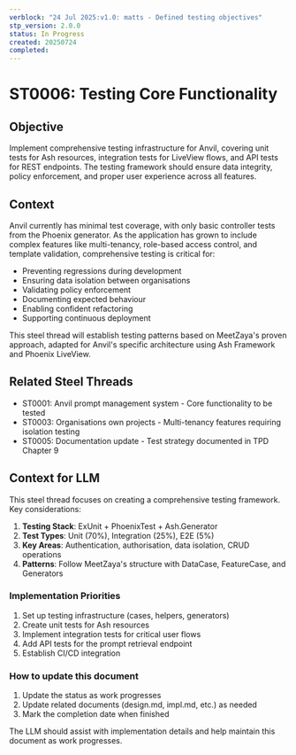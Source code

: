 ```yaml
---
verblock: "24 Jul 2025:v1.0: matts - Defined testing objectives"
stp_version: 2.0.0
status: In Progress
created: 20250724
completed: 
---
```

# ST0006: Testing Core Functionality

## Objective

Implement comprehensive testing infrastructure for Anvil, covering unit tests for Ash resources, integration tests for LiveView flows, and API tests for REST endpoints. The testing framework should ensure data integrity, policy enforcement, and proper user experience across all features.

## Context

Anvil currently has minimal test coverage, with only basic controller tests from the Phoenix generator. As the application has grown to include complex features like multi-tenancy, role-based access control, and template validation, comprehensive testing is critical for:

- Preventing regressions during development
- Ensuring data isolation between organisations
- Validating policy enforcement
- Documenting expected behaviour
- Enabling confident refactoring
- Supporting continuous deployment

This steel thread will establish testing patterns based on MeetZaya's proven approach, adapted for Anvil's specific architecture using Ash Framework and Phoenix LiveView.

## Related Steel Threads

- ST0001: Anvil prompt management system - Core functionality to be tested
- ST0003: Organisations own projects - Multi-tenancy features requiring isolation testing
- ST0005: Documentation update - Test strategy documented in TPD Chapter 9

## Context for LLM

This steel thread focuses on creating a comprehensive testing framework. Key considerations:

1. **Testing Stack**: ExUnit + PhoenixTest + Ash.Generator
2. **Test Types**: Unit (70%), Integration (25%), E2E (5%)
3. **Key Areas**: Authentication, authorisation, data isolation, CRUD operations
4. **Patterns**: Follow MeetZaya's structure with DataCase, FeatureCase, and Generators

### Implementation Priorities

1. Set up testing infrastructure (cases, helpers, generators)
2. Create unit tests for Ash resources
3. Implement integration tests for critical user flows
4. Add API tests for the prompt retrieval endpoint
5. Establish CI/CD integration

### How to update this document

1. Update the status as work progresses
2. Update related documents (design.md, impl.md, etc.) as needed
3. Mark the completion date when finished

The LLM should assist with implementation details and help maintain this document as work progresses.